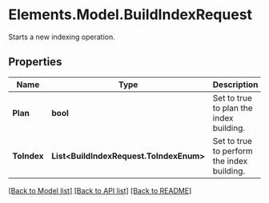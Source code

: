 # Elements.Model.BuildIndexRequest
Starts a new indexing operation.

## Properties

Name | Type | Description | Notes
------------ | ------------- | ------------- | -------------
**Plan** | **bool** | Set to true to plan the index building. | [optional] 
**ToIndex** | **List&lt;BuildIndexRequest.ToIndexEnum&gt;** | Set to true to perform the index building. | [optional] 

[[Back to Model list]](../README.md#documentation-for-models) [[Back to API list]](../README.md#documentation-for-api-endpoints) [[Back to README]](../README.md)

